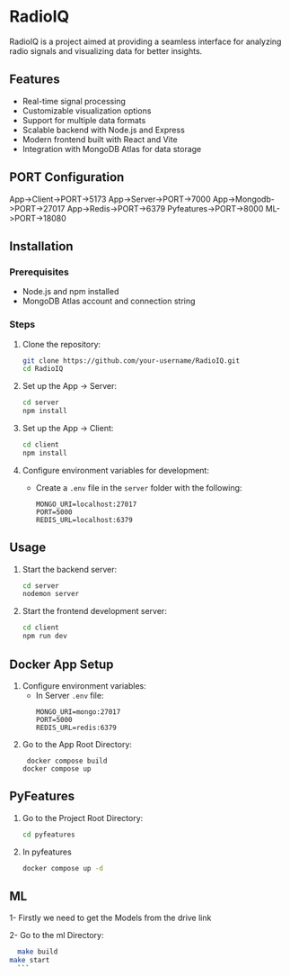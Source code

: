 # RadioIQ 

RadioIQ is a project aimed at providing a seamless interface for analyzing radio signals and visualizing data for better insights.

## Features

- Real-time signal processing
- Customizable visualization options
- Support for multiple data formats
- Scalable backend with Node.js and Express
- Modern frontend built with React and Vite
- Integration with MongoDB Atlas for data storage

## PORT Configuration
App->Client->PORT->5173
App->Server->PORT->7000
App->Mongodb->PORT->27017
App->Redis->PORT->6379
Pyfeatures->PORT->8000
ML->PORT->18080

## Installation

### Prerequisites

- Node.js and npm installed
- MongoDB Atlas account and connection string

### Steps

1. Clone the repository:
    ```bash
    git clone https://github.com/your-username/RadioIQ.git
    cd RadioIQ
    ```

2. Set up the App -> Server:
    ```bash
    cd server
    npm install
    ```

3. Set up the App -> Client:
    ```bash
    cd client
    npm install
    ```

4. Configure environment variables for development:
    - Create a `.env` file in the `server` folder with the following:
      ```
      MONGO_URI=localhost:27017
      PORT=5000
      REDIS_URL=localhost:6379
      ```

## Usage

1. Start the backend server:
    ```bash
    cd server
    nodemon server
    ```

2. Start the frontend development server:
    ```bash
    cd client
    npm run dev
    ```

## Docker App Setup

1. Configure environment variables:
    - In Server `.env` file:
      ```
      MONGO_URI=mongo:27017
      PORT=5000
      REDIS_URL=redis:6379
      ```
2. Go to the App Root Directory:
     ```
      docker compose build
     docker compose up
      ```

## PyFeatures

1. Go to the Project Root Directory:
     ```bash
    cd pyfeatures
    ```
     
2. In pyfeatures 
      ```bash
    docker compose up -d
    ```
      
## ML

1- Firstly we need to get the Models from the drive link

2- Go to the ml Directory:
  ```bash
    make build
make start
    ```



       
   

    
    
